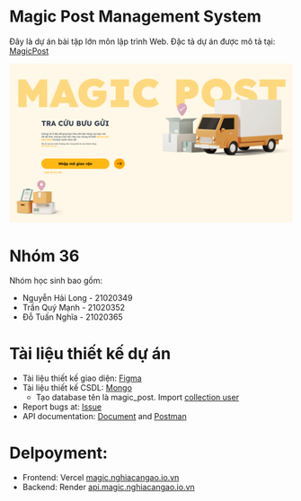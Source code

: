 # Magic Post Management System

Đây là dự án bài tập lớn môn lập trình Web. Đặc tả dự án được mô tả tại: [MagicPost](https://itest.com.vn/lects/webappdev/mockproj/magic-post.htm)

![preview tracking view](./assets//Tracking%201.png)

# Nhóm 36

Nhóm học sinh bao gồm:

- Nguyễn Hải Long - 21020349
- Trần Quý Mạnh - 21020352
- Đỗ Tuấn Nghĩa - 21020365

# Tài liệu thiết kế dự án

- Tài liệu thiết kế giao diện: [Figma](https://www.figma.com/file/nDvTg3liOZLjnZAYmAEqWs/MagicPost?type=design&node-id=0%3A1&mode=design&t=KdAfw7NJhgm1SZ7L-1)
- Tài liệu thiết kế CSDL: [Mongo]()
    - Tạo database tên là magic_post. Import [collection user](./assets//magic_post.users.json)
- Report bugs at: [Issue](https://github.com/ncnuet/magic_post/issues)
- API documentation: [Document](https://documenter.getpostman.com/view/17430943/2s9YXe6j47)
 and [Postman](https://www.postman.com/cloudy-station-852069/workspace/web/collection/17430943-980d996d-ef65-4542-8873-72a3871fa77e?action=share&creator=17430943)

# Delpoyment:
  - Frontend: Vercel [magic.nghiacangao.io.vn](https://magic.nghiacangao.io.vn/)
  - Backend: Render [api.magic.nghiacangao.io.vn](https://api.magic.nghiacangao.io.vn/)